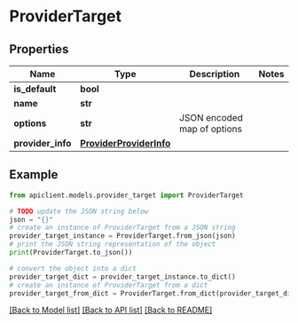# ProviderTarget


## Properties

Name | Type | Description | Notes
------------ | ------------- | ------------- | -------------
**is_default** | **bool** |  | 
**name** | **str** |  | 
**options** | **str** | JSON encoded map of options | 
**provider_info** | [**ProviderProviderInfo**](ProviderProviderInfo.md) |  | 

## Example

```python
from apiclient.models.provider_target import ProviderTarget

# TODO update the JSON string below
json = "{}"
# create an instance of ProviderTarget from a JSON string
provider_target_instance = ProviderTarget.from_json(json)
# print the JSON string representation of the object
print(ProviderTarget.to_json())

# convert the object into a dict
provider_target_dict = provider_target_instance.to_dict()
# create an instance of ProviderTarget from a dict
provider_target_from_dict = ProviderTarget.from_dict(provider_target_dict)
```
[[Back to Model list]](../README.md#documentation-for-models) [[Back to API list]](../README.md#documentation-for-api-endpoints) [[Back to README]](../README.md)


